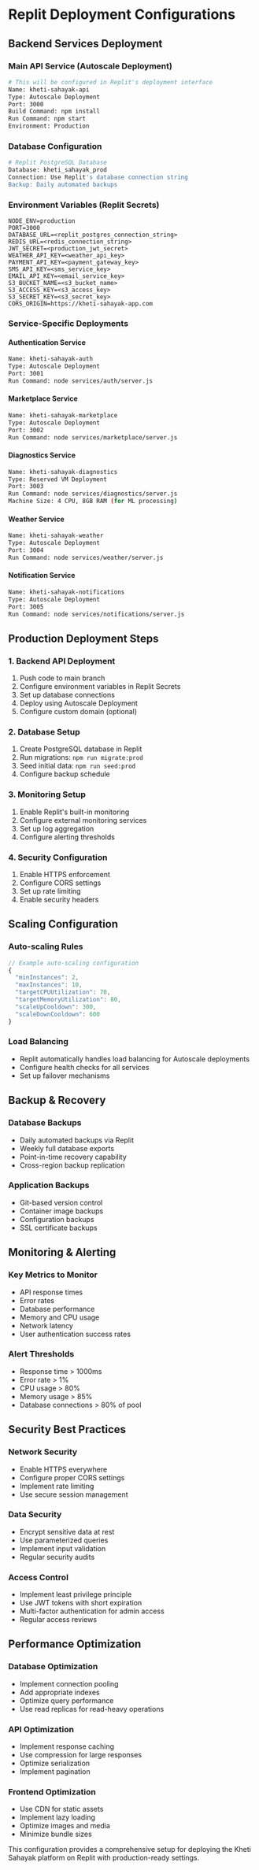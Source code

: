 
# Replit Deployment Configurations

## Backend Services Deployment

### Main API Service (Autoscale Deployment)
```bash
# This will be configured in Replit's deployment interface
Name: kheti-sahayak-api
Type: Autoscale Deployment
Port: 3000
Build Command: npm install
Run Command: npm start
Environment: Production
```

### Database Configuration
```bash
# Replit PostgreSQL Database
Database: kheti_sahayak_prod
Connection: Use Replit's database connection string
Backup: Daily automated backups
```

### Environment Variables (Replit Secrets)
```
NODE_ENV=production
PORT=3000
DATABASE_URL=<replit_postgres_connection_string>
REDIS_URL=<redis_connection_string>
JWT_SECRET=<production_jwt_secret>
WEATHER_API_KEY=<weather_api_key>
PAYMENT_API_KEY=<payment_gateway_key>
SMS_API_KEY=<sms_service_key>
EMAIL_API_KEY=<email_service_key>
S3_BUCKET_NAME=<s3_bucket_name>
S3_ACCESS_KEY=<s3_access_key>
S3_SECRET_KEY=<s3_secret_key>
CORS_ORIGIN=https://kheti-sahayak-app.com
```

### Service-Specific Deployments

#### Authentication Service
```bash
Name: kheti-sahayak-auth
Type: Autoscale Deployment
Port: 3001
Run Command: node services/auth/server.js
```

#### Marketplace Service
```bash
Name: kheti-sahayak-marketplace
Type: Autoscale Deployment
Port: 3002
Run Command: node services/marketplace/server.js
```

#### Diagnostics Service
```bash
Name: kheti-sahayak-diagnostics
Type: Reserved VM Deployment
Port: 3003
Run Command: node services/diagnostics/server.js
Machine Size: 4 CPU, 8GB RAM (for ML processing)
```

#### Weather Service
```bash
Name: kheti-sahayak-weather
Type: Autoscale Deployment
Port: 3004
Run Command: node services/weather/server.js
```

#### Notification Service
```bash
Name: kheti-sahayak-notifications
Type: Autoscale Deployment
Port: 3005
Run Command: node services/notifications/server.js
```

## Production Deployment Steps

### 1. Backend API Deployment
1. Push code to main branch
2. Configure environment variables in Replit Secrets
3. Set up database connections
4. Deploy using Autoscale Deployment
5. Configure custom domain (optional)

### 2. Database Setup
1. Create PostgreSQL database in Replit
2. Run migrations: `npm run migrate:prod`
3. Seed initial data: `npm run seed:prod`
4. Configure backup schedule

### 3. Monitoring Setup
1. Enable Replit's built-in monitoring
2. Configure external monitoring services
3. Set up log aggregation
4. Configure alerting thresholds

### 4. Security Configuration
1. Enable HTTPS enforcement
2. Configure CORS settings
3. Set up rate limiting
4. Enable security headers

## Scaling Configuration

### Auto-scaling Rules
```javascript
// Example auto-scaling configuration
{
  "minInstances": 2,
  "maxInstances": 10,
  "targetCPUUtilization": 70,
  "targetMemoryUtilization": 80,
  "scaleUpCooldown": 300,
  "scaleDownCooldown": 600
}
```

### Load Balancing
- Replit automatically handles load balancing for Autoscale deployments
- Configure health checks for all services
- Set up failover mechanisms

## Backup & Recovery

### Database Backups
- Daily automated backups via Replit
- Weekly full database exports
- Point-in-time recovery capability
- Cross-region backup replication

### Application Backups
- Git-based version control
- Container image backups
- Configuration backups
- SSL certificate backups

## Monitoring & Alerting

### Key Metrics to Monitor
- API response times
- Error rates
- Database performance
- Memory and CPU usage
- Network latency
- User authentication success rates

### Alert Thresholds
- Response time > 1000ms
- Error rate > 1%
- CPU usage > 80%
- Memory usage > 85%
- Database connections > 80% of pool

## Security Best Practices

### Network Security
- Enable HTTPS everywhere
- Configure proper CORS settings
- Implement rate limiting
- Use secure session management

### Data Security
- Encrypt sensitive data at rest
- Use parameterized queries
- Implement input validation
- Regular security audits

### Access Control
- Implement least privilege principle
- Use JWT tokens with short expiration
- Multi-factor authentication for admin access
- Regular access reviews

## Performance Optimization

### Database Optimization
- Implement connection pooling
- Add appropriate indexes
- Optimize query performance
- Use read replicas for read-heavy operations

### API Optimization
- Implement response caching
- Use compression for large responses
- Optimize serialization
- Implement pagination

### Frontend Optimization
- Use CDN for static assets
- Implement lazy loading
- Optimize images and media
- Minimize bundle sizes

This configuration provides a comprehensive setup for deploying the Kheti Sahayak platform on Replit with production-ready settings.
